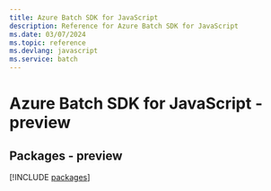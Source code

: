 ```yaml
---
title: Azure Batch SDK for JavaScript
description: Reference for Azure Batch SDK for JavaScript
ms.date: 03/07/2024
ms.topic: reference
ms.devlang: javascript
ms.service: batch
---
```

# Azure Batch SDK for JavaScript - preview
## Packages - preview
[!INCLUDE [packages](batch-index.md)]